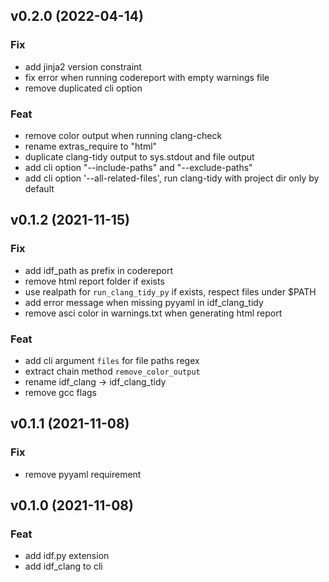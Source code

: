 ## v0.2.0 (2022-04-14)

### Fix

- add jinja2 version constraint
- fix error when running codereport with empty warnings file
- remove duplicated cli option

### Feat

- remove color output when running clang-check
- rename extras_require to "html"
- duplicate clang-tidy output to sys.stdout and file output
- add cli option "--include-paths" and "--exclude-paths"
- add cli option '--all-related-files', run clang-tidy with project dir only by default

## v0.1.2 (2021-11-15)

### Fix

- add idf_path as prefix in codereport
- remove html report folder if exists
- use realpath for `run_clang_tidy_py` if exists, respect files under $PATH
- add error message when missing pyyaml in idf_clang_tidy
- remove asci color in warnings.txt when generating html report

### Feat

- add cli argument `files` for file paths regex
- extract chain method `remove_color_output`
- rename idf_clang -> idf_clang_tidy
- remove gcc flags

## v0.1.1 (2021-11-08)

### Fix

- remove pyyaml requirement

## v0.1.0 (2021-11-08)

### Feat

- add idf.py extension
- add idf_clang to cli
